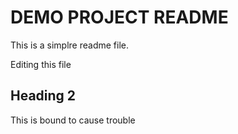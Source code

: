 # DEMO PROJECT README

This is a simplre readme file.

Editing this file

## Heading 2

This is bound to cause trouble